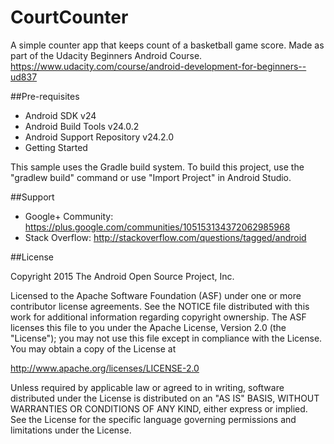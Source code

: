 # CourtCounter
A simple counter app that keeps count of a basketball game score. Made as part of the Udacity Beginners Android Course.
https://www.udacity.com/course/android-development-for-beginners--ud837

##Pre-requisites

- Android SDK v24
- Android Build Tools v24.0.2
- Android Support Repository v24.2.0
- Getting Started

This sample uses the Gradle build system. To build this project, use the "gradlew build" command or use "Import Project" in Android Studio.

##Support

- Google+ Community: https://plus.google.com/communities/105153134372062985968
- Stack Overflow: http://stackoverflow.com/questions/tagged/android

##License

Copyright 2015 The Android Open Source Project, Inc.

Licensed to the Apache Software Foundation (ASF) under one or more contributor license agreements. See the NOTICE file distributed with this work for additional information regarding copyright ownership. The ASF licenses this file to you under the Apache License, Version 2.0 (the "License"); you may not use this file except in compliance with the License. You may obtain a copy of the License at

http://www.apache.org/licenses/LICENSE-2.0

Unless required by applicable law or agreed to in writing, software distributed under the License is distributed on an "AS IS" BASIS, WITHOUT WARRANTIES OR CONDITIONS OF ANY KIND, either express or implied. See the License for the specific language governing permissions and limitations under the License.
